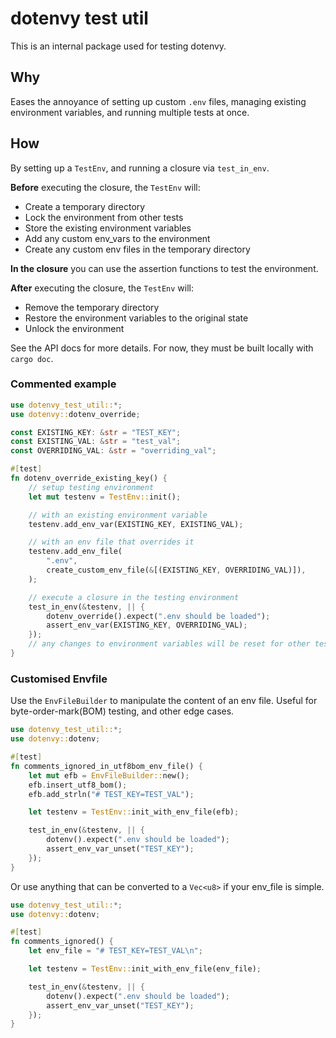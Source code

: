 # dotenvy test util

This is an internal package used for testing dotenvy.

## Why

Eases the annoyance of setting up custom `.env` files, managing existing
environment variables, and running multiple tests at once.

## How

By setting up a `TestEnv`, and running a closure via `test_in_env`.

**Before** executing the closure, the `TestEnv` will:

- Create a temporary directory
- Lock the environment from other tests
- Store the existing environment variables
- Add any custom env_vars to the environment
- Create any custom env files in the temporary directory

**In the closure** you can use the assertion functions to test the environment.

**After** executing the closure, the `TestEnv` will:

- Remove the temporary directory
- Restore the environment variables to the original state
- Unlock the environment

See the API docs for more details. For now, they must be built locally with
`cargo doc`.

### Commented example

```rust
use dotenvy_test_util::*;
use dotenvy::dotenv_override;

const EXISTING_KEY: &str = "TEST_KEY";
const EXISTING_VAL: &str = "test_val";
const OVERRIDING_VAL: &str = "overriding_val";

#[test]
fn dotenv_override_existing_key() {
    // setup testing environment
    let mut testenv = TestEnv::init();

    // with an existing environment variable
    testenv.add_env_var(EXISTING_KEY, EXISTING_VAL);

    // with an env file that overrides it
    testenv.add_env_file(
        ".env",
        create_custom_env_file(&[(EXISTING_KEY, OVERRIDING_VAL)]),
    );

    // execute a closure in the testing environment
    test_in_env(&testenv, || {
        dotenv_override().expect(".env should be loaded");
        assert_env_var(EXISTING_KEY, OVERRIDING_VAL);
    });
    // any changes to environment variables will be reset for other tests
}
```

### Customised Envfile

Use the `EnvFileBuilder` to manipulate the content of an env file. Useful
for byte-order-mark(BOM) testing, and other edge cases.

```rust
use dotenvy_test_util::*;
use dotenvy::dotenv;

#[test]
fn comments_ignored_in_utf8bom_env_file() {
    let mut efb = EnvFileBuilder::new();
    efb.insert_utf8_bom();
    efb.add_strln("# TEST_KEY=TEST_VAL");

    let testenv = TestEnv::init_with_env_file(efb);

    test_in_env(&testenv, || {
        dotenv().expect(".env should be loaded");
        assert_env_var_unset("TEST_KEY");
    });
}
```

Or use anything that can be converted to a `Vec<u8>` if your env_file is
simple.

```rust
use dotenvy_test_util::*;
use dotenvy::dotenv;

#[test]
fn comments_ignored() {
    let env_file = "# TEST_KEY=TEST_VAL\n";

    let testenv = TestEnv::init_with_env_file(env_file);

    test_in_env(&testenv, || {
        dotenv().expect(".env should be loaded");
        assert_env_var_unset("TEST_KEY");
    });
}
```

